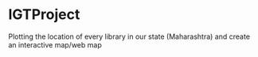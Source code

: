 # IGTProject
Plotting the location of every library in our state (Maharashtra) and create an interactive map/web map
